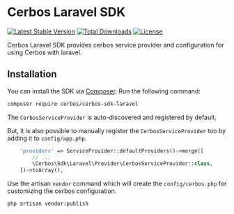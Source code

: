 #  Cerbos Laravel SDK

[![Latest Stable Version](http://poser.pugx.org/cerbos/cerbos-sdk-laravel/v)](https://packagist.org/packages/cerbos/cerbos-sdk-laravel)
[![Total Downloads](http://poser.pugx.org/cerbos/cerbos-sdk-laravel/downloads)](https://packagist.org/packages/cerbos/cerbos-sdk-laravel)
[![License](http://poser.pugx.org/cerbos/cerbos-sdk-laravel/license)](https://packagist.org/packages/cerbos/cerbos-sdk-laravel)

Cerbos Laravel SDK provides cerbos service provider and configuration for using Cerbos with laravel.

## Installation

You can install the SDK via [Composer](https://getcomposer.org/). Run the following command:
```bash
composer require cerbos/cerbos-sdk-laravel
```

The `CerbosServiceProvider` is auto-discovered and registered by default.

But, it is also possible to manually register the `CerbosServiceProvider` too by adding it to `config/app.php`.
```php
    'providers' => ServiceProvider::defaultProviders()->merge([
        // ...
        \Cerbos\Sdk\Laravel\Provider\CerbosServiceProvider::class,
    ])->toArray(),
```

Use the artisan `vendor` command which will create the `config/cerbos.php` for customizing the cerbos configuration.
```bash
php artisan vendor:publish
```